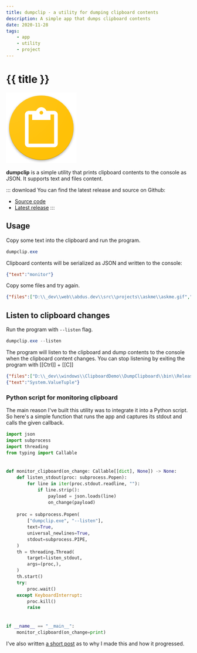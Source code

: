 ```yaml
---
title: dumpclip - a utility for dumping clipboard contents
description: A simple app that dumps clipboard contents
date: 2020-11-28
tags:
    - app
    - utility
    - project
---
```


# {{ title }}

![](./dumpclip.png)

**dumpclip** is a simple utility that prints clipboard contents to the console as JSON. It supports text and files content.


::: download
You can find the latest release and source on Github:

- [Source code](https://github.com/abdusco/dumpclip)
- [Latest release](https://github.com/abdusco/dumpclip/releases)
:::


## Usage
Copy some text into the clipboard and run the program.

```powershell
dumpclip.exe
```

Clipboard contents will be serialized as JSON and written to the console:

```json
{"text":"monitor"}
```

Copy some files and try again.

```json
{"files":["D:\\_dev\\web\\abdus.dev\\src\\projects\\askme\\askme.gif","D:\\_dev\\web\\abdus.dev\\src\\projects\\askme\\askme.md"]}
```

## Listen to clipboard changes

Run the program with `--listen` flag.

```powershell
dumpclip.exe --listen
```

The program will listen to the clipboard and dump contents to the console when the clipboard content changes. You can stop listening by exiting the program with [[Ctrl]] + [[C]]

```json
{"files":["D:\\_dev\\windows\\ClipboardDemo\\DumpClipboard\\bin\\Release\\dumpclip.exe"]}
{"text":"System.ValueTuple"}
```

### Python script for monitoring clipboard

The main reason I've built this utility was to integrate it into a Python script. 
So here's a simple function that runs the app and captures its stdout and calls the given callback.

```python
import json
import subprocess
import threading
from typing import Callable


def monitor_clipboard(on_change: Callable[[dict], None]) -> None:
    def listen_stdout(proc: subprocess.Popen):
        for line in iter(proc.stdout.readline, ""):
            if line.strip():
                payload = json.loads(line)
                on_change(payload)

    proc = subprocess.Popen(
        ["dumpclip.exe", "--listen"],
        text=True,
        universal_newlines=True,
        stdout=subprocess.PIPE,
    )
    th = threading.Thread(
        target=listen_stdout,
        args=(proc,),
    )
    th.start()
    try:
        proc.wait()
    except KeyboardInterrupt:
        proc.kill()
        raise


if __name__ == "__main__":
    monitor_clipboard(on_change=print)
```

I've also written [a short post](/posts/monitor-clipboard/) as to why I made this and how it progressed.